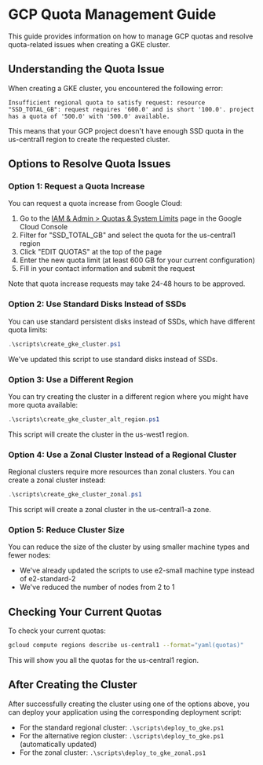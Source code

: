 # GCP Quota Management Guide

This guide provides information on how to manage GCP quotas and resolve quota-related issues when creating a GKE cluster.

## Understanding the Quota Issue

When creating a GKE cluster, you encountered the following error:

```
Insufficient regional quota to satisfy request: resource "SSD_TOTAL_GB": request requires '600.0' and is short '100.0'. project has a quota of '500.0' with '500.0' available.
```

This means that your GCP project doesn't have enough SSD quota in the us-central1 region to create the requested cluster.

## Options to Resolve Quota Issues

### Option 1: Request a Quota Increase

You can request a quota increase from Google Cloud:

1. Go to the [IAM & Admin > Quotas & System Limits](https://console.cloud.google.com/iam-admin/quotas) page in the Google Cloud Console
2. Filter for "SSD_TOTAL_GB" and select the quota for the us-central1 region
3. Click "EDIT QUOTAS" at the top of the page
4. Enter the new quota limit (at least 600 GB for your current configuration)
5. Fill in your contact information and submit the request

Note that quota increase requests may take 24-48 hours to be approved.

### Option 2: Use Standard Disks Instead of SSDs

You can use standard persistent disks instead of SSDs, which have different quota limits:

```powershell
.\scripts\create_gke_cluster.ps1
```

We've updated this script to use standard disks instead of SSDs.

### Option 3: Use a Different Region

You can try creating the cluster in a different region where you might have more quota available:

```powershell
.\scripts\create_gke_cluster_alt_region.ps1
```

This script will create the cluster in the us-west1 region.

### Option 4: Use a Zonal Cluster Instead of a Regional Cluster

Regional clusters require more resources than zonal clusters. You can create a zonal cluster instead:

```powershell
.\scripts\create_gke_cluster_zonal.ps1
```

This script will create a zonal cluster in the us-central1-a zone.

### Option 5: Reduce Cluster Size

You can reduce the size of the cluster by using smaller machine types and fewer nodes:

- We've already updated the scripts to use e2-small machine type instead of e2-standard-2
- We've reduced the number of nodes from 2 to 1

## Checking Your Current Quotas

To check your current quotas:

```bash
gcloud compute regions describe us-central1 --format="yaml(quotas)"
```

This will show you all the quotas for the us-central1 region.

## After Creating the Cluster

After successfully creating the cluster using one of the options above, you can deploy your application using the corresponding deployment script:

- For the standard regional cluster: `.\scripts\deploy_to_gke.ps1`
- For the alternative region cluster: `.\scripts\deploy_to_gke.ps1` (automatically updated)
- For the zonal cluster: `.\scripts\deploy_to_gke_zonal.ps1`
